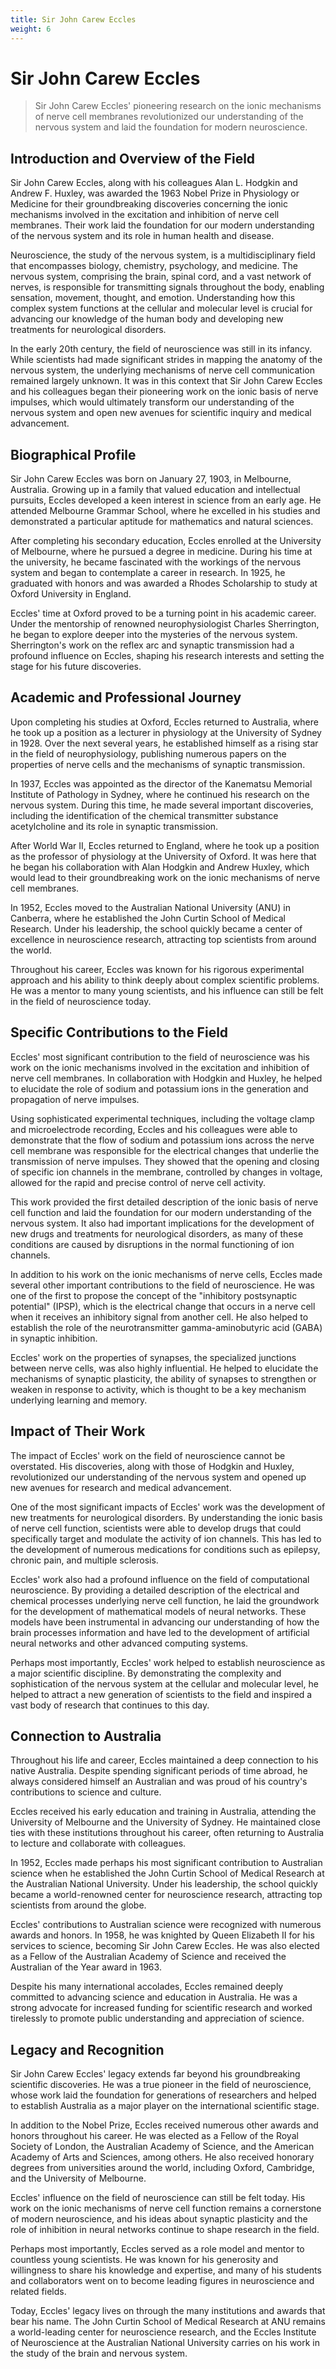 ```yaml
---
title: Sir John Carew Eccles
weight: 6
---
```

# Sir John Carew Eccles

> Sir John Carew Eccles' pioneering research on the ionic mechanisms of nerve cell membranes revolutionized our understanding of the nervous system and laid the foundation for modern neuroscience.

## Introduction and Overview of the Field

Sir John Carew Eccles, along with his colleagues Alan L. Hodgkin and Andrew F. Huxley, was awarded the 1963 Nobel Prize in Physiology or Medicine for their groundbreaking discoveries concerning the ionic mechanisms involved in the excitation and inhibition of nerve cell membranes. Their work laid the foundation for our modern understanding of the nervous system and its role in human health and disease.

Neuroscience, the study of the nervous system, is a multidisciplinary field that encompasses biology, chemistry, psychology, and medicine. The nervous system, comprising the brain, spinal cord, and a vast network of nerves, is responsible for transmitting signals throughout the body, enabling sensation, movement, thought, and emotion. Understanding how this complex system functions at the cellular and molecular level is crucial for advancing our knowledge of the human body and developing new treatments for neurological disorders.

In the early 20th century, the field of neuroscience was still in its infancy. While scientists had made significant strides in mapping the anatomy of the nervous system, the underlying mechanisms of nerve cell communication remained largely unknown. It was in this context that Sir John Carew Eccles and his colleagues began their pioneering work on the ionic basis of nerve impulses, which would ultimately transform our understanding of the nervous system and open new avenues for scientific inquiry and medical advancement.

## Biographical Profile

Sir John Carew Eccles was born on January 27, 1903, in Melbourne, Australia. Growing up in a family that valued education and intellectual pursuits, Eccles developed a keen interest in science from an early age. He attended Melbourne Grammar School, where he excelled in his studies and demonstrated a particular aptitude for mathematics and natural sciences.

After completing his secondary education, Eccles enrolled at the University of Melbourne, where he pursued a degree in medicine. During his time at the university, he became fascinated with the workings of the nervous system and began to contemplate a career in research. In 1925, he graduated with honors and was awarded a Rhodes Scholarship to study at Oxford University in England.

Eccles' time at Oxford proved to be a turning point in his academic career. Under the mentorship of renowned neurophysiologist Charles Sherrington, he began to explore deeper into the mysteries of the nervous system. Sherrington's work on the reflex arc and synaptic transmission had a profound influence on Eccles, shaping his research interests and setting the stage for his future discoveries.

## Academic and Professional Journey

Upon completing his studies at Oxford, Eccles returned to Australia, where he took up a position as a lecturer in physiology at the University of Sydney in 1928. Over the next several years, he established himself as a rising star in the field of neurophysiology, publishing numerous papers on the properties of nerve cells and the mechanisms of synaptic transmission.

In 1937, Eccles was appointed as the director of the Kanematsu Memorial Institute of Pathology in Sydney, where he continued his research on the nervous system. During this time, he made several important discoveries, including the identification of the chemical transmitter substance acetylcholine and its role in synaptic transmission.

After World War II, Eccles returned to England, where he took up a position as the professor of physiology at the University of Oxford. It was here that he began his collaboration with Alan Hodgkin and Andrew Huxley, which would lead to their groundbreaking work on the ionic mechanisms of nerve cell membranes.

In 1952, Eccles moved to the Australian National University (ANU) in Canberra, where he established the John Curtin School of Medical Research. Under his leadership, the school quickly became a center of excellence in neuroscience research, attracting top scientists from around the world.

Throughout his career, Eccles was known for his rigorous experimental approach and his ability to think deeply about complex scientific problems. He was a mentor to many young scientists, and his influence can still be felt in the field of neuroscience today.

## Specific Contributions to the Field

Eccles' most significant contribution to the field of neuroscience was his work on the ionic mechanisms involved in the excitation and inhibition of nerve cell membranes. In collaboration with Hodgkin and Huxley, he helped to elucidate the role of sodium and potassium ions in the generation and propagation of nerve impulses.

Using sophisticated experimental techniques, including the voltage clamp and microelectrode recording, Eccles and his colleagues were able to demonstrate that the flow of sodium and potassium ions across the nerve cell membrane was responsible for the electrical changes that underlie the transmission of nerve impulses. They showed that the opening and closing of specific ion channels in the membrane, controlled by changes in voltage, allowed for the rapid and precise control of nerve cell activity.

This work provided the first detailed description of the ionic basis of nerve cell function and laid the foundation for our modern understanding of the nervous system. It also had important implications for the development of new drugs and treatments for neurological disorders, as many of these conditions are caused by disruptions in the normal functioning of ion channels.

In addition to his work on the ionic mechanisms of nerve cells, Eccles made several other important contributions to the field of neuroscience. He was one of the first to propose the concept of the "inhibitory postsynaptic potential" (IPSP), which is the electrical change that occurs in a nerve cell when it receives an inhibitory signal from another cell. He also helped to establish the role of the neurotransmitter gamma-aminobutyric acid (GABA) in synaptic inhibition.

Eccles' work on the properties of synapses, the specialized junctions between nerve cells, was also highly influential. He helped to elucidate the mechanisms of synaptic plasticity, the ability of synapses to strengthen or weaken in response to activity, which is thought to be a key mechanism underlying learning and memory.

## Impact of Their Work

The impact of Eccles' work on the field of neuroscience cannot be overstated. His discoveries, along with those of Hodgkin and Huxley, revolutionized our understanding of the nervous system and opened up new avenues for research and medical advancement.

One of the most significant impacts of Eccles' work was the development of new treatments for neurological disorders. By understanding the ionic basis of nerve cell function, scientists were able to develop drugs that could specifically target and modulate the activity of ion channels. This has led to the development of numerous medications for conditions such as epilepsy, chronic pain, and multiple sclerosis.

Eccles' work also had a profound influence on the field of computational neuroscience. By providing a detailed description of the electrical and chemical processes underlying nerve cell function, he laid the groundwork for the development of mathematical models of neural networks. These models have been instrumental in advancing our understanding of how the brain processes information and have led to the development of artificial neural networks and other advanced computing systems.

Perhaps most importantly, Eccles' work helped to establish neuroscience as a major scientific discipline. By demonstrating the complexity and sophistication of the nervous system at the cellular and molecular level, he helped to attract a new generation of scientists to the field and inspired a vast body of research that continues to this day.

## Connection to Australia

Throughout his life and career, Eccles maintained a deep connection to his native Australia. Despite spending significant periods of time abroad, he always considered himself an Australian and was proud of his country's contributions to science and culture.

Eccles received his early education and training in Australia, attending the University of Melbourne and the University of Sydney. He maintained close ties with these institutions throughout his career, often returning to Australia to lecture and collaborate with colleagues.

In 1952, Eccles made perhaps his most significant contribution to Australian science when he established the John Curtin School of Medical Research at the Australian National University. Under his leadership, the school quickly became a world-renowned center for neuroscience research, attracting top scientists from around the globe.

Eccles' contributions to Australian science were recognized with numerous awards and honors. In 1958, he was knighted by Queen Elizabeth II for his services to science, becoming Sir John Carew Eccles. He was also elected as a Fellow of the Australian Academy of Science and received the Australian of the Year award in 1963.

Despite his many international accolades, Eccles remained deeply committed to advancing science and education in Australia. He was a strong advocate for increased funding for scientific research and worked tirelessly to promote public understanding and appreciation of science.

## Legacy and Recognition

Sir John Carew Eccles' legacy extends far beyond his groundbreaking scientific discoveries. He was a true pioneer in the field of neuroscience, whose work laid the foundation for generations of researchers and helped to establish Australia as a major player on the international scientific stage.

In addition to the Nobel Prize, Eccles received numerous other awards and honors throughout his career. He was elected as a Fellow of the Royal Society of London, the Australian Academy of Science, and the American Academy of Arts and Sciences, among others. He also received honorary degrees from universities around the world, including Oxford, Cambridge, and the University of Melbourne.

Eccles' influence on the field of neuroscience can still be felt today. His work on the ionic mechanisms of nerve cell function remains a cornerstone of modern neuroscience, and his ideas about synaptic plasticity and the role of inhibition in neural networks continue to shape research in the field.

Perhaps most importantly, Eccles served as a role model and mentor to countless young scientists. He was known for his generosity and willingness to share his knowledge and expertise, and many of his students and collaborators went on to become leading figures in neuroscience and related fields.

Today, Eccles' legacy lives on through the many institutions and awards that bear his name. The John Curtin School of Medical Research at ANU remains a world-leading center for neuroscience research, and the Eccles Institute of Neuroscience at the Australian National University carries on his work in the study of the brain and nervous system.

